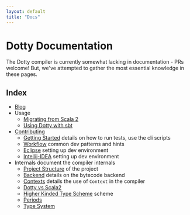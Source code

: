 ```yaml
---
layout: default
title: "Docs"
---
```


Dotty Documentation
===================
The Dotty compiler is currently somewhat lacking in documentation - PRs
welcome! But, we've attempted to gather the most essential knowledge in these
pages.

Index
-----
* [Blog](blog/)
* Usage
    - [Migrating from Scala 2](usage/migrating.md)
    - [Using Dotty with sbt](usage/sbt-projects.md)
* [Contributing](contributing/index.md)
    - [Getting Started](contributing/getting-started.md) details on how to run
      tests, use the cli scripts
    - [Workflow](contributing/workflow.md) common dev patterns and hints
    - [Eclipse](contributing/eclipse.md) setting up dev environment
    - [Intellij-IDEA](contributing/intellij-idea.md) setting up dev environment
* Internals document the compiler internals
    - [Project Structure](internals/overall-structure.md)
      of the project
    - [Backend](internals/backend.md) details on the bytecode backend
    - [Contexts](internals/contexts.md) details the use of `Context` in the
      compiler
    - [Dotty vs Scala2](internals/dotc-scalac.md)
    - [Higher Kinded Type Scheme](internals/higher-kinded-v2.md)
      scheme
    - [Periods](internals/periods.md)
    - [Type System](internals/type-system.md)
